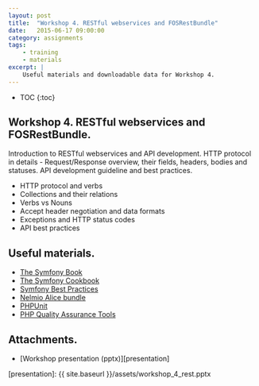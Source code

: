 ```yaml
---
layout: post
title:  "Workshop 4. RESTful webservices and FOSRestBundle"
date:   2015-06-17 09:00:00
category: assignments
tags:
    - training
    - materials
excerpt: |
    Useful materials and downloadable data for Workshop 4.
---
```

* TOC
{:toc}

## Workshop 4. RESTful webservices and FOSRestBundle.

Introduction to RESTful webservices and API development. HTTP protocol in details - Request/Response overview, their
fields, headers, bodies and statuses. API development guideline and best practices.

* HTTP protocol and verbs
* Collections and their relations
* Verbs vs Nouns
* Accept header negotiation and data formats
* Exceptions and HTTP status codes
* API best practices

## Useful materials.

* [The Symfony Book][sf-book]
* [The Symfony Cookbook][sf-cookbook]
* [Symfony Best Practices][sf-best-practices]
* [Nelmio Alice bundle][alice]
* [PHPUnit][phpunit]
* [PHP Quality Assurance Tools][php-code-quality]

## Attachments.

* [Workshop presentation (pptx)][presentation]

[alice]:                https://github.com/hautelook/AliceBundle
[sf-book]:              http://symfony.com/doc/current/book/index.html
[sf-cookbook]:          http://symfony.com/doc/current/cookbook/index.html
[sf-best-practices]:    http://symfony.com/doc/current/best_practices/index.html
[phpunit]:              https://phpunit.de/
[php-code-quality]:     http://www.sitepoint.com/8-must-have-php-quality-assurance-tools/
[presentation]:         {{ site.baseurl }}/assets/workshop_4_rest.pptx